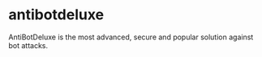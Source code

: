 # antibotdeluxe
AntiBotDeluxe is the most advanced, secure and popular solution against bot attacks.
